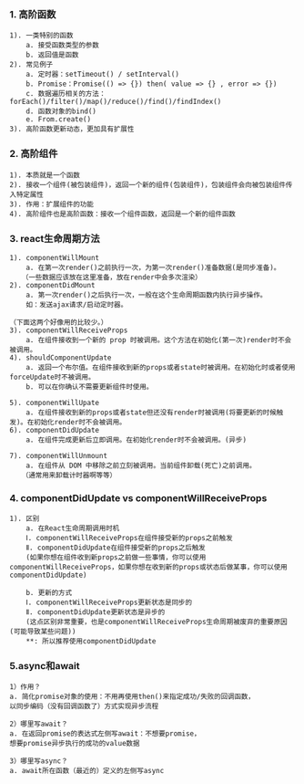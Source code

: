 ### 1. 高阶函数
    1). 一类特别的函数
        a. 接受函数类型的参数
        b. 返回值是函数
    2). 常见例子
        a. 定时器：setTimeout() / setInterval()
        b. Promise：Promise(() => {}) then( value => {} , error => {})
        c. 数据遍历相关的方法：forEach()/filter()/map()/reduce()/find()/findIndex()
        d. 函数对象的bind()
        e. From.create()
    3). 高阶函数更新动态，更加具有扩展性 

### 2. 高阶组件 
    1). 本质就是一个函数
    2). 接收一个组件(被包装组件)，返回一个新的组件(包装组件)，包装组件会向被包装组件传入特定属性 
    3). 作用：扩展组件的功能
    4). 高阶组件也是高阶函数：接收一个组件函数，返回是一个新的组件函数

### 3. react生命周期方法
    1). componentWillMount
        a. 在第一次render()之前执行一次，为第一次render()准备数据(是同步准备)。
       （一些数据应该放在这里准备，放在render中会多次渲染） 
	2). componentDidMount
      	a. 第一次render()之后执行一次，一般在这个生命周期函数内执行异步操作。
      	如：发送ajax请求/启动定时器。
    
    （下面这两个好像用的比较少。）  
	3). componentWillReceiveProps 
      	a. 在组件接收到一个新的 prop 时被调用。这个方法在初始化(第一次)render时不会被调用。
    4). shouldComponentUpdate 
      	a. 返回一个布尔值。在组件接收到新的props或者state时被调用。在初始化时或者使用forceUpdate时不被调用。
      	b. 可以在你确认不需要更新组件时使用。
    
    5). componentWillUpate
      	a. 在组件接收到新的props或者state但还没有render时被调用(将要更新的时候触发)。在初始化render时不会被调用。
	6). componentDidUpdate 
	  	a. 在组件完成更新后立即调用。在初始化render时不会被调用。(异步)

	7). componentWillUnmount
      	a. 在组件从 DOM 中移除之前立刻被调用。当前组件卸载(死亡)之前调用。
       （通常用来卸载计时器啊等等）
	
### 4. componentDidUpdate vs componentWillReceiveProps
	1). 区别
		a. 在React生命周期调用时机
      	Ⅰ. componentWillReceiveProps在组件接受新的props之前触发
      	Ⅱ. componentDidUpdate在组件接受新的props之后触发
	  	(如果你想在组件收到新props之前做一些事情，你可以使用componentWillReceiveProps，如果你想在收到新的props或状态后做某事，你可以使用componentDidUpdate)

		b. 更新的方式
	  	Ⅰ. componentWillReceiveProps更新状态是同步的
	  	Ⅱ. componentDidUpdate更新状态是异步的
	  	(这点区别非常重要，也是componentWillReceiveProps生命周期被废弃的重要原因(可能导致某些问题))
        **: 所以推荐使用componentDidUpdate

### 5.async和await 
    1）作用？
    a. 简化promise对象的使用：不用再使用then()来指定成功/失败的回调函数，
    以同步编码（没有回调函数了）方式实现异步流程

    2）哪里写await？
    a. 在返回promise的表达式左侧写await：不想要promise，
    想要promise异步执行的成功的value数据
    
    3）哪里写async？
    a. await所在函数（最近的）定义的左侧写async
